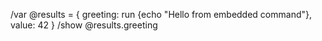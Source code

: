 /var @results = {
greeting: run {echo "Hello from embedded command"},
value: 42
}
/show @results.greeting